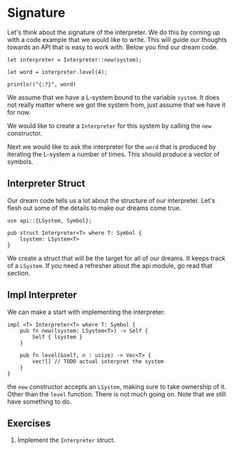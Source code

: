 # Signature
Let's think about the signature of the interpreter. We do this by coming up with
a code example that we would like to write. This will guide our thoughts towards
an API that is easy to work with. Below you find our dream code.

```
let interpreter = Interpreter::new(system);

let word = interpreter.level(4);

println!("{:?}", word)
```

We assume that we have a L-system bound to the variable `system`. It does not
really matter where we got the system from, just assume that we have it for now.

We would like to create a `Interpreter` for this system by calling the `new`
constructor.

Next we would like to ask the interpreter for the `word` that is produced by
iterating the L-system a number of times. This should produce a vector of
symbols.

## Interpreter Struct
Our dream code tells us a lot about the structure of our interpreter. Let's
flesh out some of the details to make our dreams come true.

```
use api::{LSystem, Symbol};

pub struct Interpreter<T> where T: Symbol {
    lsystem: LSystem<T>
}
```

We create a struct that will be the target for all of our dreams. It keeps track
of a `LSystem`. If you need a refresher about the api module, go read that
section.

## Impl Interpreter
We can make a start with implementing the interpreter.

```
impl <T> Interpreter<T> where T: Symbol {
    pub fn new(lsystem: LSystem<T>) -> Self {
        Self { lsystem }
    }

    pub fn level(&self, n : usize) -> Vec<T> {
        vec![] // TODO actual interpret the system
    }
}
```

the `new` constructor accepts an `LSystem`, making sure to take ownership of it.
Other than the `level` function. There is not much going on. Note that we still
have something to do.

## Exercises
1. Implement the `Interpreter` struct.
